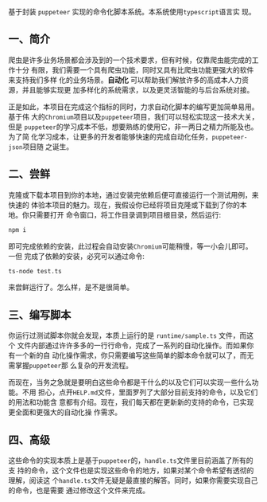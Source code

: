 基于封装 `puppeteer` 实现的命令化脚本系统。本系统使用`typescript`语言实
现。

## 一、简介

爬虫是许多业务场景都会涉及到的一个技术要求，但有时候，仅靠爬虫能完成的工作十分
有限，我们需要一个具有爬虫功能，同时又具有比爬虫功能更强大的软件来支持我们多样
化的业务场景。**自动化** 可以帮助我们解放许多的高成本人力资源，并且能够实现更
加多样化的系统需求，以及更灵活智能的与后台系统对接。

正是如此，本项目在完成这个指标的同时，力求自动化脚本的编写更加简单易用。基于伟
大的`Chromium`项目以及`puppeteer`项目，我们可以轻松实现这一技术大关，但是
`puppeteer`的学习成本不低，想要熟练的使用它，非一两日之精力所能及也。为了简
化学习成本，让更多的开发者能够快速的完成自动化任务，`puppeteer-json`项目随
之诞生。

## 二、尝鲜

克隆或下载本项目到你的本地，通过安装完依赖后便可直接运行一个测试用例，来快速的
体验本项目的魅力。现在，我假设你已经将项目克隆或下载到了你的本地。你只需要打开
命令窗口，将工作目录调到项目根目录，然后运行:

```cmd
npm i
```

即可完成依赖的安装，此过程会自动安装`Chromium`可能稍慢，等一小会儿即可。一但
完成了依赖的安装，必究可以通过命令:

```cmd
ts-node test.ts
```

来尝鲜运行了。怎么样，是不是很简单。

## 三、编写脚本

你运行过测试脚本你就会发现，本质上运行的是 `runtime/sample.ts` 文件，而这个
文件内部通过许许多多的一行行命令，完成了一系列的自动化操作。而如果你有一个新的自
动化操作需求，你只需要编写这些简单的脚本命令就可以了，而无需掌握`puppeteer`那
么复杂的开发流程。

而现在，当务之急就是要明白这些命令都是干什么的以及它们可以实现一些什么功能。不用
担心，点开`HELP.md`文件，里面罗列了大部分目前支持的命令，以及它们的用法和功能含
意都有介绍。现在，我们每天都在更新新的支持的命令，已实现更全面和更强大的自动化操
作需求。

## 四、高级

这些命令的实现本质上是基于`puppeteer`的，`handle.ts`文件里目前涵盖了所有的支
持的命令，这个文件也是实现这些命令的地方，如果对某个命令希望有透彻的理解，阅读这
个`handle.ts`文件无疑是最直接的解答。同时，如果你需要实现自己的命令，也是需要
通过修改这个文件来完成。